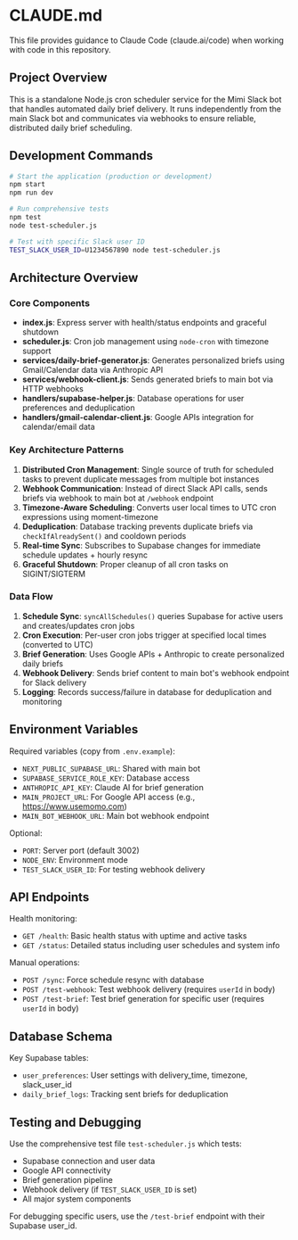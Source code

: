 # CLAUDE.md

This file provides guidance to Claude Code (claude.ai/code) when working with code in this repository.

## Project Overview

This is a standalone Node.js cron scheduler service for the Mimi Slack bot that handles automated daily brief delivery. It runs independently from the main Slack bot and communicates via webhooks to ensure reliable, distributed daily brief scheduling.

## Development Commands

```bash
# Start the application (production or development)
npm start
npm run dev

# Run comprehensive tests
npm test
node test-scheduler.js

# Test with specific Slack user ID
TEST_SLACK_USER_ID=U1234567890 node test-scheduler.js
```

## Architecture Overview

### Core Components

- **index.js**: Express server with health/status endpoints and graceful shutdown
- **scheduler.js**: Cron job management using `node-cron` with timezone support
- **services/daily-brief-generator.js**: Generates personalized briefs using Gmail/Calendar data via Anthropic API
- **services/webhook-client.js**: Sends generated briefs to main bot via HTTP webhooks
- **handlers/supabase-helper.js**: Database operations for user preferences and deduplication
- **handlers/gmail-calendar-client.js**: Google APIs integration for calendar/email data

### Key Architecture Patterns

1. **Distributed Cron Management**: Single source of truth for scheduled tasks to prevent duplicate messages from multiple bot instances
2. **Webhook Communication**: Instead of direct Slack API calls, sends briefs via webhook to main bot at `/webhook` endpoint
3. **Timezone-Aware Scheduling**: Converts user local times to UTC cron expressions using moment-timezone
4. **Deduplication**: Database tracking prevents duplicate briefs via `checkIfAlreadySent()` and cooldown periods
5. **Real-time Sync**: Subscribes to Supabase changes for immediate schedule updates + hourly resync
6. **Graceful Shutdown**: Proper cleanup of all cron tasks on SIGINT/SIGTERM

### Data Flow

1. **Schedule Sync**: `syncAllSchedules()` queries Supabase for active users and creates/updates cron jobs
2. **Cron Execution**: Per-user cron jobs trigger at specified local times (converted to UTC)
3. **Brief Generation**: Uses Google APIs + Anthropic to create personalized daily briefs
4. **Webhook Delivery**: Sends brief content to main bot's webhook endpoint for Slack delivery
5. **Logging**: Records success/failure in database for deduplication and monitoring

## Environment Variables

Required variables (copy from `.env.example`):
- `NEXT_PUBLIC_SUPABASE_URL`: Shared with main bot
- `SUPABASE_SERVICE_ROLE_KEY`: Database access
- `ANTHROPIC_API_KEY`: Claude AI for brief generation
- `MAIN_PROJECT_URL`: For Google API access (e.g., https://www.usemomo.com)
- `MAIN_BOT_WEBHOOK_URL`: Main bot webhook endpoint

Optional:
- `PORT`: Server port (default 3002)
- `NODE_ENV`: Environment mode
- `TEST_SLACK_USER_ID`: For testing webhook delivery

## API Endpoints

Health monitoring:
- `GET /health`: Basic health status with uptime and active tasks
- `GET /status`: Detailed status including user schedules and system info

Manual operations:
- `POST /sync`: Force schedule resync with database
- `POST /test-webhook`: Test webhook delivery (requires `userId` in body)
- `POST /test-brief`: Test brief generation for specific user (requires `userId` in body)

## Database Schema

Key Supabase tables:
- `user_preferences`: User settings with delivery_time, timezone, slack_user_id
- `daily_brief_logs`: Tracking sent briefs for deduplication

## Testing and Debugging

Use the comprehensive test file `test-scheduler.js` which tests:
- Supabase connection and user data
- Google API connectivity
- Brief generation pipeline
- Webhook delivery (if `TEST_SLACK_USER_ID` is set)
- All major system components

For debugging specific users, use the `/test-brief` endpoint with their Supabase user_id.